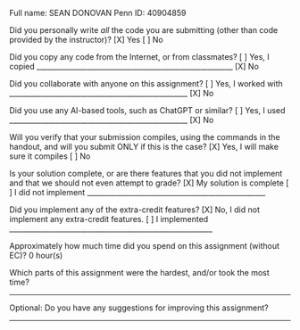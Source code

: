 Full name:  SEAN DONOVAN
Penn ID:    40904859

Did you personally write _all_ the code you are submitting
(other than code provided by the instructor)?
[X] Yes 
[ ] No

Did you copy any code from the Internet, or from classmates?
[ ] Yes, I copied _______________________________________________________
[X] No

Did you collaborate with anyone on this assignment?
[ ] Yes, I worked with __________________________________________________
[X] No

Did you use any AI-based tools, such as ChatGPT or similar?
[ ] Yes, I used __________________________________________________
[X] No

Will you verify that your submission compiles, using the commands
in the handout, and will you submit ONLY if this is the case?
[X] Yes, I will make sure it compiles
[ ] No

Is your solution complete, or are there features that you did not 
implement and that we should not even attempt to grade?
[X] My solution is complete
[ ] I did not implement __________________________________________________

Did you implement any of the extra-credit features? 
[X] No, I did not implement any extra-credit features.
[ ] I implemented _________________________________________________________

Approximately how much time did you spend on this assignment (without EC)?
0 hour(s)

Which parts of this assignment were the hardest, and/or took the most time?
___________________________________________________________________________

Optional: Do you have any suggestions for improving this assignment?
___________________________________________________________________________
